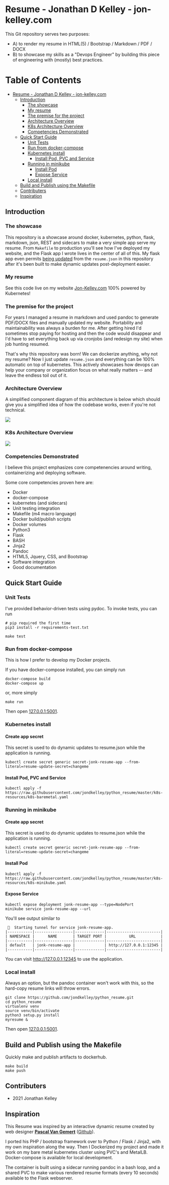 # Resume - Jonathan D Kelley - jon-kelley.com

This Git repository serves two purposes:

* A) to render my resume in HTML(5) / Bootstrap / Markdown / PDF / DOCX
* B) to showcase my skills as a "Devops Engineer" by building this piece of engineering with (mostly) best practices.

# Table of Contents

   * [Resume - Jonathan D Kelley - jon-kelley.com](#resume---jonathan-d-kelley---jon-kelleycom)
      * [Introduction](#introduction)
         * [The showcase](#the-showcase)
         * [My resume](#my-resume)
         * [The premise for the project](#the-premise-for-the-project)
         * [Architecture Overview](#architecture-overview)
         * [K8s Architecture Overview](#k8s-architecture-overview)
         * [Competencies Demonstrated](#competencies-demonstrated)
      * [Quick Start Guide](#quick-start-guide)
         * [Unit Tests](#unit-tests)
         * [Run from docker-compose](#run-from-docker-compose)
         * [Kubernetes install](#kubernetes-install)
            * [Install Pod, PVC and Service](#install-pod-pvc-and-service)
         * [Running in minikube](#running-in-minikube)
            * [Install Pod](#install-pod)
            * [Expose Service](#expose-service)
         * [Local install](#local-install)
      * [Build and Publish using the Makefile](#build-and-publish-using-the-makefile)
      * [Contributers](#contributers)
      * [Inspiration](#inspiration)


## Introduction

### The showcase

This repository is a showcase around docker, kubernetes, python, flask, markdown, json, REST and sidecars to make a very simple app serve my resume. From `Makefile` to production you'll see how I've deployed my website, and the Flask app I wrote lives in the center of all of this. My flask app even permits [being updated](https://jon-kelley.com/resume/update) from the `resume.json` in this repository after it's been built to make dynamic updates post-deployment easier.

### My resume

See this code live on my website [Jon-Kelley.com](https://jon-kelley.com) 100% powered by Kubernetes!

### The premise for the project

For years I managed a resume in markdown and used pandoc to generate PDF/DOCX files and manually updated my website. Portability and maintainability was always a burden for me. After getting hired I'd sometimes stop paying for hosting and then the code would disappear and I'd have to set everything back up via cronjobs (and redesign my site) when job hunting resumed.

That's why this repository was born! We can dockerize anything, why not my resume? Now I just update `resume.json` and everything can be 100% automatic on top of kubernetes. This actively showcases how devops can help your company or organization focus on what really matters -- and leave the endless toil out of it.

### Architecture Overview

A simplified component diagram of this architecture is below which should give you a simplified idea of how the codebase works, even if you're not technical.

![](conceptual_architecture_small.jpg)

### K8s Architecture Overview

![](k8s-architecture.png)

### Competencies Demonstrated

I believe this project emphasizes core competenencies around writing, containerizing and deploying software.

Some core competencies proven here are:

* Docker
* docker-compose
* kubernetes (and sidecars)
* Unit testing integration
* Makefile (m4 macro language)
* Docker build/publish scripts
* Docker volumes
* Python3
* Flask
* BASH
* Jinja2
* Pandoc
* HTML5, Jquery, CSS, and Bootstrap
* Software integration
* Good documentation

## Quick Start Guide

### Unit Tests

I've provided behavior-driven tests using pydoc. To invoke tests, you can run

```
# pip required the first time
pip3 install -r requirements-test.txt

make test
```

### Run from docker-compose

This is how I prefer to develop my Docker projects.

If you have docker-compose installed, you can simply run

```
docker-compose build
docker-compose up
```

or, more simply

```
make run
```

Then open [127.0.0.1:5001](http://127.0.0.1:5001).

### Kubernetes install

#### Create app secret

This secret is used to do dynamic updates to resume.json while the application is running.
```
kubectl create secret generic secret-jonk-resume-app --from-literal=resume-update-secret=changeme
```

#### Install Pod, PVC and Service

```
kubectl apply -f https://raw.githubusercontent.com/jondkelley/python_resume/master/k8s-resources/k8s-baremetal.yaml
```

### Running in minikube

#### Create app secret

This secret is used to do dynamic updates to resume.json while the application is running.
```
kubectl create secret generic secret-jonk-resume-app --from-literal=resume-update-secret=changeme
```

#### Install Pod
```
kubectl apply -f https://raw.githubusercontent.com/jondkelley/python_resume/master/k8s-resources/k8s-minikube.yaml
```

#### Expose Service
```
kubectl expose deployment jonk-resume-app --type=NodePort
minikube service jonk-resume-app --url
```

You'll see output similar to
```
 🏃  Starting tunnel for service jonk-resume-app.
|-----------|-----------------|-------------|------------------------|
| NAMESPACE |      NAME       | TARGET PORT |          URL           |
|-----------|-----------------|-------------|------------------------|
| default   | jonk-resume-app |             | http://127.0.0.1:12345 |
|-----------|-----------------|-------------|------------------------|
```

You can visit http://127.0.0.1:12345 to use the application.

### Local install

Always an option, but the pandoc container won't work with this, so the hard-copy resume links will throw errors.

    git clone https://github.com/jondkelley/python_resume.git
    cd python_resume
    virtualenv venv
    source venv/bin/activate
    python3 setup.py install
    myresume &

Then open [127.0.0.1:5001](http://127.0.0.1:5001).

## Build and Publish using the Makefile

Quickly make and publish artifacts to dockerhub.

```
make build
make push
```

## Contributers

* 2021 Jonathan Kelley

## Inspiration

This Resume was inspired by an interactive dynamic resume created by web designer **[Pascal Van Gemert](http://pascalvangemert.nl/)** ([Github](https://github.com/pascalvgemert/resume)).

I ported his PHP / bootstrap framework over to Python / Flask / Jinja2, with my own inspiration along the way. Then I Dockerized my project and made it work on my bare metal kubernetes cluster using PVC's and MetalLB. Docker-compose is available for local development.

The container is built using a sidecar running pandoc in a bash loop, and a shared PVC to make various rendered resume formats (every 10 seconds) available to the Flask webserver.

